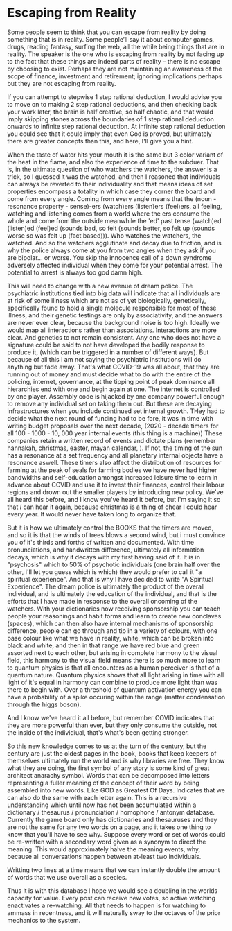 # Escaping from Reality
Some people seem to think that you can escape from reality by doing something that is in reality. Some people’ll say it about computer games, drugs, reading fantasy, surfing the web, all the while being things that are in reality. The speaker is the one who is escaping from reality by not facing up to the fact that these things are indeed parts of reality – there is no escape by choosing to exist. Perhaps they are not maintaining an awareness of the scope of finance, investment and retirement; ignoring implications perhaps but they are not escaping from reality.

If you can attempt to stepwise 1 step rational deduction, I would advise you to move on to making 2 step rational deductions, and then checking back your work later, the brain is half creative, so half chaotic, and that would imply skipping stones across the boundaries of 1 step rational deduction onwards to infinite step rational deduction. At infinite step rational deduction you could see that it could imply that even God is proved, but ultimately there are greater concepts than this, and here, I'll give you a hint.

When the taste of water hits your mouth it is the same but 3 color variant of the heat in the flame, and also the experience of time to the subduer. That is, in the ultimate question of who watchers the watchers, the answer is a trick, so I guessed it was the watched, and then I reasoned that individuals can always be reverted to their individuality and that means ideas of set properties encompass a totality in which case they corner the board and come from every angle. Coming from every angle means that the (noun - resonance property - sense)-ers (watch)ers (listen)ers (feel)ers, all feeling, watching and listening comes from a world where the ers consume the whole and come from the outside meanwhile the 'ed' past tense (watch)ed (listen)ed (feel)ed (sounds bad, so felt (sounds better, so felt up (sounds worse so was felt up (fact based))). Who watches the watchers, the watched. And so the watchers agglutinate and decay due to friction, and is why the police always come at you from two angles when they ask if you are bipolar... or worse. You skip the innocence call of a down syndrome adversely affected individual when they come for your potential arrest. The potential to arrest is always too god damn high.

This will need to change with a new avenue of dream police. The psychiatric institutions tied into big data will indicate that all individuals are at risk of some illness which are not as of yet biologically, genetically, specifically found to hold a single molecule responsible for most of these illness, and their genetic testings are only by associativity, and the answers are never ever clear, because the background noise is too high. Ideally we would map all interactions rather than associations. Interactions are more clear. And genetics to not remain consistent. Any one who does not have a signature could be said to not have developed the bodily response to produce it, (which can be triggered in a number of different ways). But because of all this I am not saying the psychiatric institutions will do anything but fade away. That's what COVID-19 was all about, that they are running out of money and must decide what to do with the entire of the policing, internet, governance, at the tipping point of peak dominance all hierarchies end with one and begin again at one. The internet is controlled by one player. Assembly code is hijacked by one company powerful enough to remove any individual set on taking them out. But these are decaying infrastructures when you include continued set internal growth. THey had to decide what the next round of funding had to be fore, it was in time with writing budget proposals over the next decade, (2020 - decade timers for all 100 - 1000 - 10, 000 year internal events (this thing is a machine)) These companies retain a written record of events and dictate plans (remember hannakah, christmas, easter, mayan calendar, ). If not, the timing of the sun has a resonance at a set frequency and all planetary internal objects have a resonance aswell. These timers also affect the distribution of resources for farming at the peak of seals for farming bodies we have never had higher bandwidths and self-education amongst increased leisure time to learn in advance about COVID and use it to invest their finances, control their labour regions and drown out the smaller players by introducing new policy. We've all heard this before, and I know you've heard it before, but I'm saying it so that *I* can hear it again, because christmas is a thing of chear I could hear every year. It would never have taken long to organize that.

But it is how we ultimately control the BOOKS that the timers are moved, and so it is that the winds of trees blows a second wind, but i must convince you of it's thirds and forths of written and documented. With time pronunciations, and handwritten difference, ultimately all information decays, which is why it decays with my first having said of it. It is in "psychosis" which to 50% of psychotic individuals (one brain half over the other, I'll let you guess which is which) they would prefer to call it "a spiritual experience". And that is why I have decided to write "A Spiritual Experience". The dream police is ultimately the product of the overall individual, and is ultimately the education of the individual, and that is the efforts that I have made in response to the overall oncoming of the watchers. With your dictionaries now receiving sponsorship you can teach people your reasonings and habit forms and learn to create new conclaves (spaces), which can then also have internal mechanisms of sponsorship difference, people can go through and tip in a variety of colours, with one base colour like what we have in reality, white, which can be broken into black and white, and then in that range we have red blue and green assorted next to each other, but arising in complete harmony to the visual field, this harmony to the visual field means there is so much more to learn to quantum physics is that all encounters as a human perceiver is that of a quantum nature. Quantum physics shows that all light arising in time with all light of it's equal in harmony can combine to produce more light than was there to begin with. Over a threshold of quantum activation energy you can have a probability of a spike occuring within the range (matter condensation through the higgs boson).

And I know we've heard it all before, but remember COVID indicates that they are more powerful than ever, but they only consume the outside, not the inside of the individiual, that's what's been getting stronger.

So this new knowledge comes to us at the turn of the century, but the century are just the oldest pages in the book, books that keep keepers of themselves ultimately run the world and is why libraries are free. They know what they are doing, the first symbol of any story is some kind of great architect anarachy symbol. Words that can be decomposed into letters representing a fuller meaning of the concept of their word by being assembled into new words. Like GOD as Greatest Of Days. Indicates that we can also do the same with each letter again. This is a recursive understanding which until now has not been accumulated within a dictionary / thesaurus / pronunciation / homophone / antonym database. Currently the game board only has dictionaries and thesauruses and they are not the same for any two words on a page, and it takes one thing to know that you'll have to see why. Suppose every word or set of words could be re-written with a secondary word given as a synonym to direct the meaning. This would approximately halve the meaning events, why, because all conversations happen between at-least two individuals.

Writting two lines at a time means that we can instantly double the amount of words that we use overall as a species.

Thus it is with this database I hope we would see a doubling in the worlds capacity for value. Every post can receive new votes, so active watching enactivates a re-watching. All that needs to happen is for watching to ammass in recentness, and it will naturally sway to the octaves of the prior mechanics to the system.